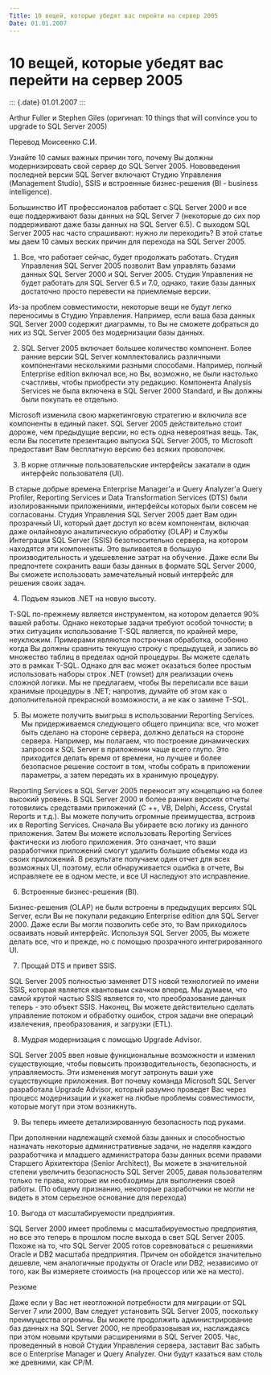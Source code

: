 ```yaml
---
Title: 10 вещей, которые убедят вас перейти на сервер 2005
Date: 01.01.2007
---
```



10 вещей, которые убедят вас перейти на сервер 2005
===================================================

::: {.date}
01.01.2007
:::

Arthur Fuller и Stephen Giles (оригинал: 10 things that will convince
you to upgrade to SQL Server 2005)

Перевод Моисеенко С.И.


Узнайте 10 самых важных причин того, почему Вы должны модернизировать
свой сервер до SQL Server 2005. Нововведения последней версии SQL Server
включают Студию Управления (Management Studio), SSIS и встроенные
бизнес-решения (BI - business intelligence).

Большинство ИТ профессионалов работает с SQL Server 2000 и все еще
поддерживают базы данных на SQL Server 7 (некоторые до сих пор
поддерживают даже базы данных на SQL Server 6.5). С выходом SQL Server
2005 нас часто спрашивают: нужно ли переходить? В этой статье мы даем 10
самых веских причин для перехода на SQL Server 2005.


1. Все, что работает сейчас, будет продолжать работать.
Студия Управления SQL Server 2005 позволит Вам управлять базами данных
SQL Server 2000 и SQL Server 2005. Студия Управления не будет работать
для SQL Server 6.5 и 7.0, однако, такие базы данных достаточно просто
перевести на приемлемые версии.

Из-за проблем совместимости, некоторые вещи не будут легко переносимы в
Студию Управления. Например, если ваша база данных SQL Server 2000
содержит диаграммы, то Вы не сможете добраться до них из SQL Server 2005
без модернизации базы данных.


2. SQL Server 2005 включает большее количество компонент.
Более ранние версии SQL Server комплектовались различными компонентами
несколькими разными способами. Например, полный Enterprise edition
включал все, но Вы, возможно, не были настолько счастливы, чтобы
приобрести эту редакцию. Компонента Analysis Services не была включена в
SQL Server 2000 Standard, и Вы должны были покупать ее отдельно.

Microsoft изменила свою маркетинговую стратегию и включила все
компоненты в единый пакет. SQL Server 2005 действительно стоит дороже,
чем предыдущие версии, но есть одна невероятная вещь. Так, если Вы
посетите презентацию выпуска SQL Server 2005, то Microsoft предоставит
Вам бесплатную версию без всяких проволочек.


3. В корне отличные пользовательские интерфейсы закатали в один
интерфейс пользователя (UI).

В старые добрые времена Enterprise Manager\'а и Query Analyzer\'а Query
Profiler, Reporting Services и Data Transformation Services (DTS) были
изолированными приложениями, интерфейсы которых были совсем не
согласованы. Студия Управления SQL Server 2005 дает Вам один прозрачный
UI, который дает доступ ко всем компонентам, включая даже онлайновую
аналитическую обработку (OLAP) и Службы Интеграции SQL Server (SSIS)
безотносительно сервера, на котором находятся эти компоненты. Это
выливается в большую производительность и удешевление затрат на
обучение. Даже если Вы предпочтете сохранить ваши базы данных в формате
SQL Server 2000, Вы сможете использовать замечательный новый интерфейс
для решения своих задач.


4. Подъем языков .NET на новую высоту.

T-SQL по-прежнему является инструментом, на котором делается 90% вашей
работы. Однако некоторые задачи требуют особой точности; в этих
ситуациях использование T-SQL является, по крайней мере, неуклюжим.
Примерами являются построчная обработка, особенно когда Вы должны
сравнить текущую строку с предыдущей, и запись во множество таблиц в
пределах одной процедуры. Вы можете сделать это в рамках T-SQL. Однако
для вас может оказаться более простым использовать наборы строк .NET
(rowset) для реализации очень сложной логики. Мы не предлагаем, чтобы Вы
переписали все ваши хранимые процедуры в .NET; напротив, думайте об этом
как о дополнительной прекрасной возможности, а не как о замене T-SQL.


5. Вы можете получить выигрыш в использовании Reporting Services.
Мы придерживаемся следующего общего принципа: все, что может быть
сделано на стороне сервера, должно делаться на стороне сервера.
Например, мы полагаем, что построение динамических запросов к SQL Server
в приложении чаще всего глупо. Это приходится делать время от времени,
но лучшее и более безопасное решение состоит в том, чтобы собрать в
приложении параметры, а затем передать их в хранимую процедуру.

Reporting Services в SQL Server 2005 переносит эту концепцию на более
высокий уровень. В SQL Server 2000 и более ранних версиях отчеты
готовились средствами приложений (C ++, VB, Delphi, Access, Crystal
Reports и т.д.). Вы можете получить огромные преимущества, встроив их в
Reporting Services. Сначала Вы убираете всю логику из данного
приложения. Затем Вы можете использовать Reporting Services фактически
из любого приложения. Это означает, что ваши разработчики приложений
смогут удалить большие объемы кода из своих приложений. В результате
получаем один отчет для всех возможных UI, поэтому, если обнаруживается
ошибка в отчете, Вы исправляете ее в одном месте, и все UI наследуют это
исправление.


6. Встроенные бизнес-решения (BI).

Бизнес-решения (OLAP) не были встроены в предыдущих версиях SQL Server,
если Вы не покупали редакцию Enterprise edition для SQL Server 2000.
Даже если Вы могли позволить себе это, то Вам приходилось осваивать
новый интерфейс. Используя SQL Server 2005, Вы можете делать все, что и
прежде, но с помощью прозрачного интегрированного UI.


7. Прощай DTS и привет SSIS.

SQL Server 2005 полностью заменяет DTS новой технологией по имени SSIS,
которая является квантовым скачком вперед. Мы думаем, что самой крутой
частью SSIS является то, что преобразование данных теперь - это объект
SSIS. Наконец, Вы можете действительно сделать управление потоком и
обработку ошибок, строя задачи вне операций извлечения, преобразования,
и загрузки (ETL).


8. Мудрая модернизация с помощью Upgrade Advisor.

SQL Server 2005 ввел новые функциональные возможности и изменил
существующие, чтобы повысить производительность, безопасность, и
управляемость. Эти изменения могут затронуть ваши уже существующие
приложения. Вот почему команда Microsoft SQL Server разработала Upgrade
Advisor, который разумно проведет Вас через процесс модернизации и
укажет на любые проблемы совместимости, которые могут при этом
возникнуть.


9. Вы теперь имеете детализированную безопасность под руками.

При дополнении надлежащей схемой базы данных и способностью назначать
некоторые административные задачи, не наделяя каждого разработчика и
младшего администратора базы данных всеми правами Старшего Архитектора
(Senior Architect), Вы можете в значительной степени увеличить
безопасность SQL Server 2005, давая пользователям только те права,
которые им необходимы для выполнения своей работы. (По общему признанию,
некоторые разработчики не могли не видеть в этом серьезное основание для
перехода)


10. Выгода от масштабируемости предприятия.

SQL Server 2000 имеет проблемы с масштабируемостью предприятия, но все
это теперь в прошлом после выхода в свет SQL Server 2005. Похоже на то,
что SQL Server 2005 готов соревноваться с решениями Oracle и DB2
масштаба предприятия. Причем он обойдется значительно дешевле, чем
аналогичные продукты от Oracle или DB2, независимо от того, как Вы
измеряете стоимость (на процессор или же на место).


Резюме

Даже если у Вас нет неотложной потребности для миграции от SQL Server 7
или 2000, Вам следует установить SQL Server 2005, поскольку преимущества
огромны. Вы можете продолжить администрирование баз данных на SQL Server
2000, не преобразовывая их, наслаждаясь при этом новыми крутыми
расширениями в SQL Server 2005. Час, проведенный в новой Студии
Управления сервера, заставит Вас забыть все о Enterprise Manager и Query
Analyzer. Они будут казаться вам столь же древними, как CP/М.
